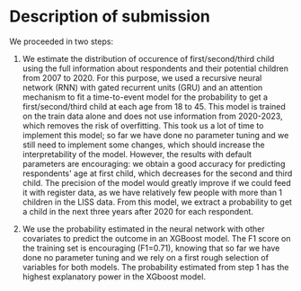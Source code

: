 # Description of submission

We proceeded in two steps:
1. We estimate the distribution of occurence of first/second/third child using the full information about respondents and their potential children from 2007 to 2020. For this purpose, we used a recursive neural network (RNN) with gated recurrent units (GRU) and an attention mechanism to fit a time-to-event model for the probability to get a first/second/third child at each age from 18 to 45. This model is trained on the train data alone and does not use information from 2020-2023, which removes the risk of overfitting. 
This took us a lot of time to implement this model; so far we have done no parameter tuning and we still need to implement some changes, which should increase the interpretability of the model. However, the results with default parameters are encouraging: we obtain a good accuracy for predicting respondents' age at first child, which decreases for the second and third child. The precision of the model would greatly improve if we could feed it with register data, as we have relatively few people with more than 1 children in the LISS data. 
From this model, we extract a probability to get a child in the next three years after 2020 for each respondent.

2. We use the probability estimated in the neural network with other covariates to predict the outcome in an XGBoost model. The F1 score on the training set is encouraging (F1=0.71), knowing that so far we have done no parameter tuning and we rely on a first rough selection of variables for both models. The probability estimated from step 1 has the highest explanatory power in the XGboost model. 

